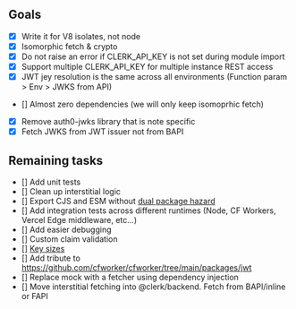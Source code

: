 ## Goals

- [x] Write it for V8 isolates, not node
- [x] Isomorphic fetch & crypto
- [x] Do not raise an error if CLERK_API_KEY is not set during module import
- [x] Support multiple CLERK_API_KEY for multiple instance REST access
- [x] JWT jey resolution is the same across all environments (Function param > Env > JWKS from API)
- [] Almost zero dependencies (we will only keep isomoprhic fetch)
- [x] Remove auth0-jwks library that is note specific
- [x] Fetch JWKS from JWT issuer not from BAPI

## Remaining tasks

- [] Add unit tests
- [] Clean up interstitial logic
- [] Export CJS and ESM without [dual package hazard](https://github.com/nodejs/modules/issues/409)
- [] Add integration tests across different runtimes (Node, CF Workers, Vercel Edge middleware, etc...)
- [] Add easier debugging
- [] Custom claim validation
- [] [Key sizes](https://clerkinc.slack.com/archives/C04372Z64V6/p1666428277862049?thread_ts=1666214091.100049&cid=C04372Z64V6)
- [] Add tribute to https://github.com/cfworker/cfworker/tree/main/packages/jwt
- [] Replace mock with a fetcher using dependency injection
- [] Move interstitial fetching into @clerk/backend. Fetch from BAPI/inline or FAPI
